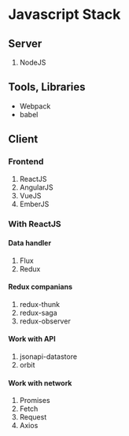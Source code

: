 # Javascript Stack

## Server

1. NodeJS

## Tools, Libraries

+ Webpack
+ babel

## Client

### Frontend

1. ReactJS
2. AngularJS
3. VueJS
4. EmberJS

### With ReactJS

#### Data handler
1. Flux
2. Redux

#### Redux companians
1. redux-thunk
2. redux-saga
3. redux-observer

#### Work with API

1. jsonapi-datastore
2. orbit


#### Work with network

1. Promises
2. Fetch
3. Request
4. Axios
